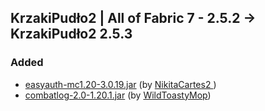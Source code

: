## KrzakiPudło2 | All of Fabric 7 - 2.5.2 -> KrzakiPudło2 2.5.3 

### Added
  * [easyauth-mc1.20-3.0.19.jar](https://www.curseforge.com/minecraft/mc-mods/easyauth) (by [NikitaCartes2
](https://www.curseforge.com/members/nikitacartes2/projects))
  * [combatlog-2.0-1.20.1.jar](https://www.curseforge.com/minecraft/mc-mods/combatlog) (by [WildToastyMop](https://www.curseforge.com/members/wildtoastymop/projects))